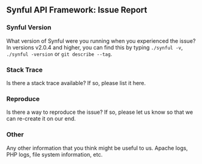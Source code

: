 ## Synful API Framework: Issue Report

### Synful Version

What version of Synful were you running when you experienced the issue? In versions v2.0.4 and higher, you can find this by typing 
`./synful -v`, `./synful -version` or `git describe --tag`.

### Stack Trace

Is there a stack trace available? If so, please list it here.

### Reproduce

Is there a way to reproduce the issue? If so, please let us know so that we can re-create it on our end.

### Other

Any other information that you think might be useful to us. Apache logs, PHP logs, file system information, etc.
